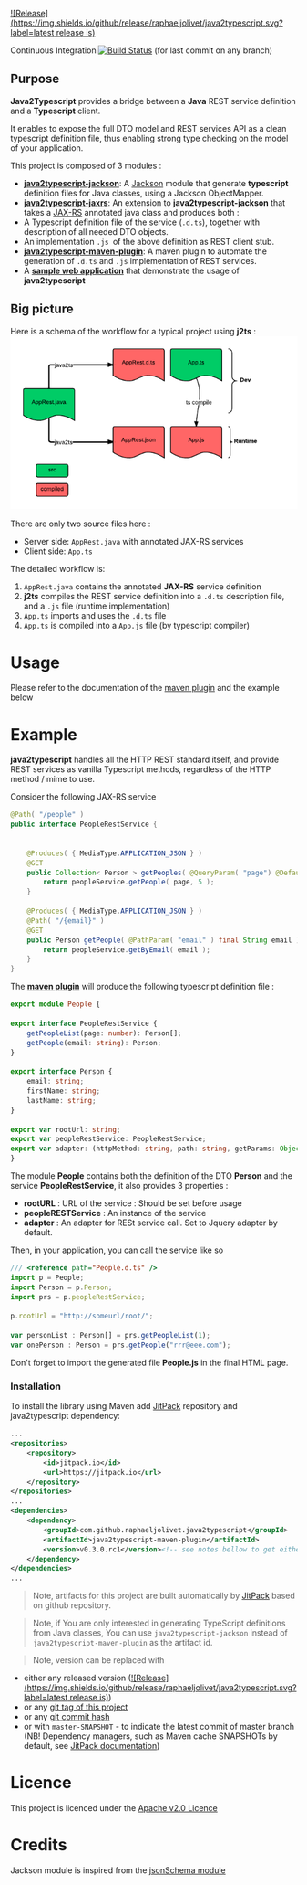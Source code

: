 [![Release](https://img.shields.io/github/release/raphaeljolivet/java2typescript.svg?label=latest release is)](https://jitpack.io/#raphaeljolivet/java2typescript)

Continuous Integration [![Build Status](https://travis-ci.org/raphaeljolivet/java2typescript.svg)](https://travis-ci.org/raphaeljolivet/java2typescript/) (for last commit on any branch)


## Purpose

**Java2Typescript** provides a bridge between a **Java** REST service definition and a **Typescript** client. 

It enables to expose the full DTO model and REST services API as a clean typescript definition file, thus enabling strong type checking on the model of your application.

This project is composed of 3 modules :
* **[java2typescript-jackson](java2typescript-jackson)**: A [Jackson](http://jackson.codehaus.org/) module that generate **typescript** definition files for Java classes, using a Jackson ObjectMapper.
* **[java2typescript-jaxrs](java2typescript-jaxrs)**: An extension to **java2typescript-jackson** that takes a [JAX-RS](https://jax-rs-spec.java.net/) annotated java class and produces both :
 * A Typescript definition file of the service (`.d.ts`), together with description of all needed DTO objects. 
 * An implementation `.js `of the above definition as REST client stub. 
* **[java2typescript-maven-plugin](java2typescript-maven-plugin)**: A maven plugin to automate the generation of `.d.ts` and `.js` implementation of REST services.
* A **[sample web application](sample-web-app)** that demonstrate the usage of **java2typescript**

## Big picture

Here is a schema of the workflow for a typical project using **j2ts** :
![j2ts workflow](img/j2ts-workflow.png)

There are only two source files here :
* Server side: `AppRest.java` with annotated JAX-RS services
* Client side: `App.ts` 

The detailed workflow is:

1. `AppRest.java` contains the annotated **JAX-RS** service definition
2. **j2ts** compiles the REST service definition into a `.d.ts` description file, and a `.js` file (runtime implementation)
3. `App.ts` imports and uses the `.d.ts` file
4. `App.ts` is compiled into a `App.js` file (by typescript compiler)

# Usage

Please refer to the documentation of the [maven plugin](java2typescript-maven-plugin) and the example below

# Example

**java2typescript** handles all the HTTP REST standard itself, and provide REST services as vanilla Typescript methods, regardless of the HTTP method / mime to use.

Consider the following JAX-RS service 
```java
@Path( "/people" ) 
public interface PeopleRestService {
	
	
	@Produces( { MediaType.APPLICATION_JSON } )
	@GET
	public Collection< Person > getPeoples( @QueryParam( "page") @DefaultValue( "1" ) final int page ) {
		return peopleService.getPeople( page, 5 );
	}

	@Produces( { MediaType.APPLICATION_JSON } )
	@Path( "/{email}" )
	@GET
	public Person getPeople( @PathParam( "email" ) final String email ) {
		return peopleService.getByEmail( email );
	}
}
```

The **[maven plugin](java2typescript-maven-plugin)** will produce the following typescript definition file :

```typescript
export module People {

export interface PeopleRestService {
    getPeopleList(page: number): Person[];
    getPeople(email: string): Person;
}

export interface Person {
    email: string;
    firstName: string;
    lastName: string;
}

export var rootUrl: string;
export var peopleRestService: PeopleRestService;
export var adapter: (httpMethod: string, path: string, getParams: Object, postParams: Object, body: any)=> void;
}
```

The module **People** contains both the definition of the DTO **Person** and the service **PeopleRestService**, it also provides 3 properties :
* **rootURL** : URL of the service : Should be set before usage
* **peopleRESTService** : An instance of the service
* **adapter** : An adapter for RESt service call. Set to Jquery adapter by default.

Then, in your application, you can call the service like so 
```typescript
/// <reference path="People.d.ts" />
import p = People;
import Person = p.Person;
import prs = p.peopleRestService;

p.rootUrl = "http://someurl/root/";

var personList : Person[] = prs.getPeopleList(1);
var onePerson : Person = prs.getPeople("rrr@eee.com");

```
 
Don't forget to import the generated file **People.js** in the final HTML page.


### Installation

To install the library using Maven add [JitPack](https://jitpack.io/) repository and java2typescript dependency:

```xml
...
<repositories>
	<repository>
	    <id>jitpack.io</id>
	    <url>https://jitpack.io</url>
	</repository>
</repositories>
...
<dependencies>
    <dependency>
        <groupId>com.github.raphaeljolivet.java2typescript</groupId>
        <artifactId>java2typescript-maven-plugin</artifactId>
        <version>v0.3.0.rc1</version><!-- see notes bellow to get either snapshot or specific commit or tag or other version -->
    </dependency>
</dependencies>
...
```

> Note, artifacts for this project are built automatically by [JitPack](https://jitpack.io/docs/#how-to) based on github repository.

> Note, if You are only interested in generating TypeScript definitions from Java classes, You can use `java2typescript-jackson` instead of `java2typescript-maven-plugin` as the artifact id.

> Note, version can be replaced with
* either any released version ([![Release](https://img.shields.io/github/release/raphaeljolivet/java2typescript.svg?label=latest release is)](https://jitpack.io/#raphaeljolivet/java2typescript))
* or any [git tag of this project](tags)
* or any [git commit hash](commits/master)
* or with `master-SNAPSHOT` - to indicate the latest commit of master branch (NB! Dependency managers, such as Maven cache SNAPSHOTs by default, see [JitPack documentation](https://jitpack.io/docs/#snapshots))


# Licence

This project is licenced under the [Apache v2.0 Licence](http://www.apache.org/licenses/LICENSE-2.0.html)


# Credits

Jackson module is inspired from the [jsonSchema module](https://github.com/FasterXML/jackson-module-jsonSchema)



